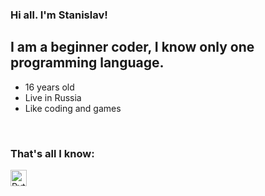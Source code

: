 ### Hi all. I'm Stanislav!

## I am a beginner coder, I know only one programming language.
- 16 years old
- Live in Russia
- Like coding and games

<br />

### That's all I know:

<img align="left" alt="Python" width="26px" src="https://maxford.ru/upload/000/u1/5/d/python-logo-small.png" />
